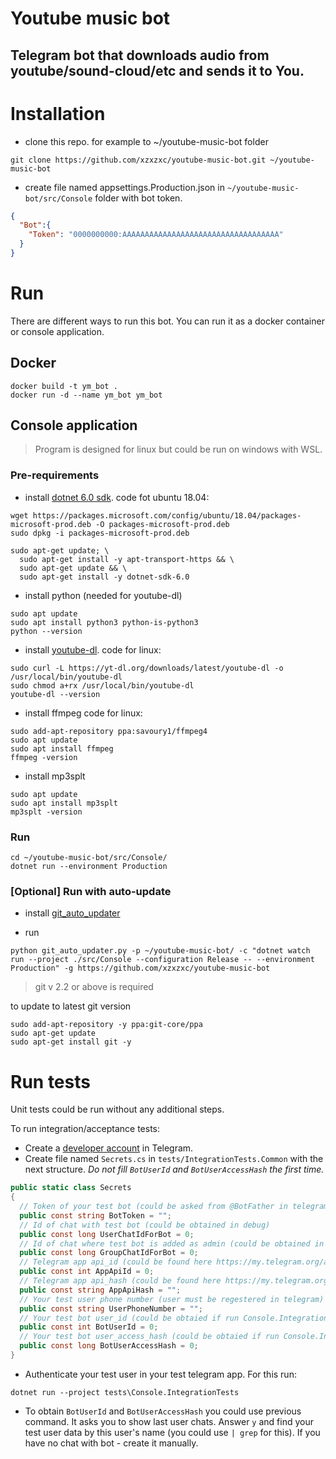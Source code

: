 
# Youtube music bot

## Telegram bot that downloads audio from youtube/sound-cloud/etc and sends it to You.

# Installation

- clone this repo. for example to ~/youtube-music-bot folder
```shell
git clone https://github.com/xzxzxc/youtube-music-bot.git ~/youtube-music-bot
```

- create file named appsettings.Production.json in `~/youtube-music-bot/src/Console` folder with bot token.

```json
{
  "Bot":{
    "Token": "0000000000:AAAAAAAAAAAAAAAAAAAAAAAAAAAAAAAAAAA"
  }
}
```

# Run

There are different ways to run this bot. You can run it as a docker container or console application.

## Docker

```shell
docker build -t ym_bot .
docker run -d --name ym_bot ym_bot
```

## Console application

> Program is designed for linux but could be run on windows with WSL.

### Pre-requirements

- install [dotnet 6.0 sdk](https://docs.microsoft.com/en-us/dotnet/core/install/linux-ubuntu).
  code fot ubuntu 18.04:
```shell
wget https://packages.microsoft.com/config/ubuntu/18.04/packages-microsoft-prod.deb -O packages-microsoft-prod.deb
sudo dpkg -i packages-microsoft-prod.deb

sudo apt-get update; \
  sudo apt-get install -y apt-transport-https && \
  sudo apt-get update && \
  sudo apt-get install -y dotnet-sdk-6.0
```

- install python (needed for youtube-dl)
```shell
sudo apt update
sudo apt install python3 python-is-python3
python --version
```

- install [youtube-dl](https://github.com/ytdl-org/youtube-dl#installation).
  code for linux:
```shell
sudo curl -L https://yt-dl.org/downloads/latest/youtube-dl -o /usr/local/bin/youtube-dl
sudo chmod a+rx /usr/local/bin/youtube-dl
youtube-dl --version
```
- install ffmpeg
  code for linux:
```shell
sudo add-apt-repository ppa:savoury1/ffmpeg4
sudo apt update
sudo apt install ffmpeg
ffmpeg -version
```
- install mp3splt
```shell
sudo apt update
sudo apt install mp3splt
mp3splt -version
```

### Run

```shell
cd ~/youtube-music-bot/src/Console/
dotnet run --environment Production
```

### [Optional] Run with auto-update

- install [git_auto_updater](https://github.com/xzxzxc/git_auto_updater)

- run
```shell
python git_auto_updater.py -p ~/youtube-music-bot/ -c "dotnet watch run --project ./src/Console --configuration Release -- --environment Production" -g https://github.com/xzxzxc/youtube-music-bot
```

> git v 2.2 or above is required

to update to latest git version
```shell
sudo add-apt-repository -y ppa:git-core/ppa
sudo apt-get update
sudo apt-get install git -y
```

# Run tests

Unit tests could be run without any additional steps.

To run integration/acceptance tests:
 - Create a [developer account](https://my.telegram.org/) in Telegram.
 - Create file named `Secrets.cs` in `tests/IntegrationTests.Common` with the next structure. _Do not fill `BotUserId` and `BotUserAccessHash`  the first time._
```c#
public static class Secrets
{
  // Token of your test bot (could be asked from @BotFather in telegram) 
  public const string BotToken = "";
  // Id of chat with test bot (could be obtained in debug) 
  public const long UserChatIdForBot = 0;
  // Id of chat where test bot is added as admin (could be obtained in debug) 
  public const long GroupChatIdForBot = 0;
  // Telegram app api_id (could be found here https://my.telegram.org/apps)
  public const int AppApiId = 0;
  // Telegram app api_hash (could be found here https://my.telegram.org/apps)
  public const string AppApiHash = "";
  // Your test user phone number (user must be regestered in telegram)
  public const string UserPhoneNumber = "";
  // Your test bot user_id (could be obtaied if run Console.IntegrationTests as a program)
  public const int BotUserId = 0;
  // Your test bot user_access_hash (could be obtaied if run Console.IntegrationTests as a program)
  public const long BotUserAccessHash = 0;
}
```
 - Authenticate your test user in your test telegram app. For this run:
```shell
dotnet run --project tests\Console.IntegrationTests
```
 - To obtain `BotUserId` and `BotUserAccessHash` you could use previous command. It asks you to show last user chats. Answer `y` and find your test user data by this user's name (you could use `| grep` for this). If you have no chat with bot - create it manually.
